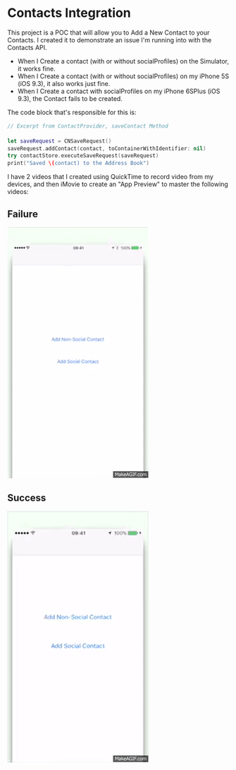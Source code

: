 # Contacts Integration

This project is a POC that will allow you to Add a New Contact to your Contacts.  I created it to demonstrate an issue I'm running into with the Contacts API.

* When I Create a contact (with or without socialProfiles) on the Simulator, it works fine.
* When I Create a contact (with or without socialProfiles) on my iPhone 5S (iOS 9.3), it also works just fine.
* When I Create a contact with socialProfiles on my iPhone 6SPlus (iOS 9.3), the Contact fails to be created.

The code block that's responsible for this is:

```swift
// Excerpt from ContactProvider, saveContact Method

let saveRequest = CNSaveRequest()
saveRequest.addContact(contact, toContainerWithIdentifier: nil)
try contactStore.executeSaveRequest(saveRequest)
print("Saved \(contact) to the Address Book")

```

I have 2 videos that I created using QuickTime to record video from my devices, and then iMovie to create an "App Preview" to master the following videos:

## Failure
![iPhone 6SPlus](Contacts_iPhone6SPlus.gif)
## Success
![iPhone 5S](Contacts_iPhone5S.gif)
